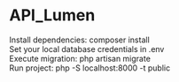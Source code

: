 # API_Lumen

Install dependencies: composer install<br />
Set your local database credentials in .env<br />
Execute migration: php artisan migrate<br />
Run project: php -S localhost:8000 -t public


